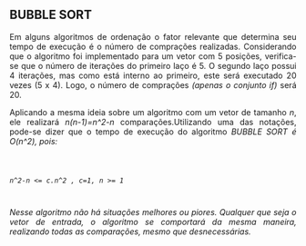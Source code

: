 ## BUBBLE SORT
<p align="justify">Em alguns algoritmos de ordenação o fator relevante que determina seu tempo de execução é o número de comprações realizadas. Considerando que o algoritmo foi implementado para um vetor com 5 posições, verifica-se que o número de iterações do primeiro laço é 5. O segundo laço possui 4 iterações, mas como está interno ao primeiro, este será executado 20 vezes (5 x 4). Logo, o número de comprações <i>(apenas o conjunto if)</i> será 20.</p>
<p align="justify">Aplicando a mesma ideia sobre um algoritmo com um vetor de tamanho <i>n</i>, ele realizará <i>n(n-1)=n^2-n</i> comparações.Utilizando uma das notações, pode-se dizer que o tempo de execução do algoritmo <i>BUBBLE SORT<i> é <i>O(n^2)</i>, pois:</p>
<code>

n^2-n <= c.n^2 , c=1, n >= 1

</code>

<p align="justify">Nesse algoritmo não há situações melhores ou piores. Qualquer que seja o vetor de entrada, o algoritmo se comportará da mesma maneira, realizando todas as comparações, mesmo que desnecessárias.</p>